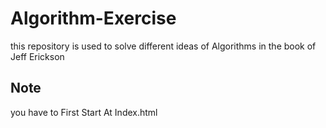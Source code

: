 # Algorithm-Exercise

this repository is used to solve different ideas of Algorithms in the book of Jeff Erickson 

## Note 
you have to First Start At Index.html 
